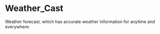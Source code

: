 # Weather_Cast
Weather forecast, which has accurate weather information for anytime and everywhere.
